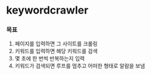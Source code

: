 # keywordcrawler

### 목표
1. 페이지를 입력하면 그 사이트를 크롤링
2. 키워드를 입력하면 해당 키워드를 검색
3. 몇 초에 한 번씩 반복하는지 입력
4. 키워드가 검색되면 루프를 멈추고 어떠한 형태로 알람을 보냄
